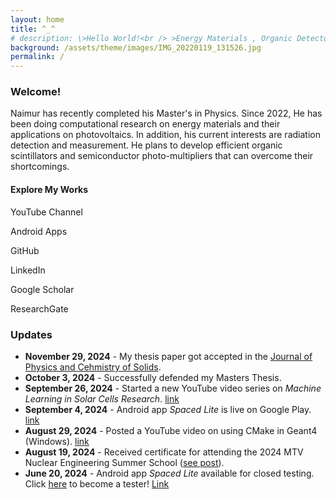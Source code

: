 ```yaml
---
layout: home
title: ^_^
# description: \>Hello World!<br /> >Energy Materials , Organic Detectors , Simulation<br /> >_
background: /assets/theme/images/IMG_20220119_131526.jpg
permalink: /
---
```


### Welcome!

Naimur has recently completed his Master's in Physics. Since 2022, He has been doing computational research on energy materials and their applications on photovoltaics. In addition, his current interests are radiation detection and measurement. He plans to develop efficient organic scintillators and semiconductor photo-multipliers that can overcome their shortcomings.

<div class="container text-center mt-4">
  <h4>Explore My Works</h4>
  <div class="d-flex justify-content-center flex-wrap gap-4 mt-3">
    <div class="text-center">
      <a href="https://www.youtube.com/@naimslab" target="_blank" class="btn btn-light border rounded-circle p-3" title="YouTube Channel">
        <i class="fab fa-youtube fa-2x"></i>
      </a>
      <p class="mt-2">YouTube Channel</p>
    </div>
    <div class="text-center">
      <a href="https://play.google.com/store/apps/dev?id=5924068813158510198" target="_blank" class="btn btn-light border rounded-circle p-3" title="Android Apps">
        <i class="fab fa-android fa-2x"></i>
      </a>
      <p class="mt-2">Android Apps</p>
    </div>
    <div class="text-center">
      <a href="https://github.com/naimur105" target="_blank" class="btn btn-light border rounded-circle p-3" title="GitHub">
        <i class="fab fa-github fa-2x"></i>
      </a>
      <p class="mt-2">GitHub</p>
    </div>
    <div class="text-center">
      <a href="https://www.linkedin.com/in/naimur-rahman-424658180/" target="_blank" class="btn btn-light border rounded-circle p-3" title="LinkedIn">
        <i class="fab fa-linkedin fa-2x"></i>
      </a>
      <p class="mt-2">LinkedIn</p>
    </div>
    <div class="text-center">
      <a href="https://scholar.google.com/citations?hl=en&user=zzbVrdsAAAAJ" target="_blank" class="btn btn-light border rounded-circle p-3" title="Google Scholar">
        <i class="fas fa-graduation-cap fa-2x"></i>
      </a>
      <p class="mt-2">Google Scholar</p>
    </div>
    <div class="text-center">
      <a href="https://www.researchgate.net/profile/Naimur-Rahman-37" target="_blank" class="btn btn-light border rounded-circle p-3" title="ResearchGate">
        <i class="fab fa-researchgate fa-2x"></i>
      </a>
      <p class="mt-2">ResearchGate</p>
    </div>
  </div>
</div>



### Updates

- **November 29, 2024** - My thesis paper got accepted in the [Journal of Physics and Cehmistry of Solids](https://doi.org/10.1016/j.jpcs.2024.112479).
- **October 3, 2024** - Successfully defended my Masters Thesis.
- **September 26, 2024** - Started a new YouTube video series on *Machine Learning in Solar Cells Research*. [link](https://youtube.com/playlist?list=PLNfCk2PMV0ReBUAOmfPBAQl-x4veM4D2x&si=RQjDxmXrh0R01P3u)
- **September 4, 2024** - Android app *Spaced Lite* is live on Google Play. [link](https://play.google.com/store/apps/details?id=com.naimStudio.spaced_lite&pcampaignid=web_share)
- **August 29, 2024** - Posted a YouTube video on using CMake in Geant4 (Windows). [link](https://youtu.be/biSEYYd89WI?si=L83urSUdrp9LMnUP)
- **August 19, 2024** - Received certificate for attending the 2024 MTV Nuclear Engineering Summer School ([see post](https://www.linkedin.com/posts/naimur-rahman-424658180_nuclearengineering-research-mtvconsortium-activity-7231317469259251713-FqEA?utm_source=share&utm_medium=member_desktop)).
- **June 20, 2024** - Android app *Spaced Lite* available for closed testing. Click [here](https://groups.google.com/g/naimur1708105) to become a tester! [Link](https://play.google.com/store/apps/details?id=com.naimStudio.spaced_lite&pcampaignid=web_share)

